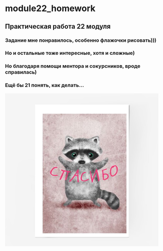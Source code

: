 # module22_homework
## Практическая работа 22 модуля
### Задание мне понравилось, особенно флажочки рисовать)))
### Но и остальные тоже интересные, хотя и сложные)
### Но благодаря помощи ментора и сокурсников, вроде справилась)
### Ещё бы 21 понять, как делать...
![thanks](./thanks.jpg)

